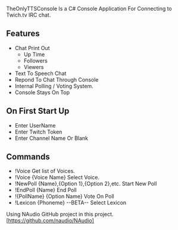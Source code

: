 TheOnlyTTSConsole Is a C# Console Application For Connecting to Twich.tv IRC chat. 

## Features

* Chat Print Out
    * Up Time
    * Followers
    * Viewers
* Text To Speech Chat
* Repond To Chat Through Console
* Internal Polling / Voting System.
* Console Stays On Top

## On First Start Up

* Enter UserName
* Enter Twitch Token
* Enter Channel Name Or Blank


## Commands

* !Voice 
	Get list of Voices.
* !Voice {Voice Name}
	Select Voice.
* !NewPoll {Name},{Option 1},{Option 2},etc.
	Start New Poll
* !EndPoll {Name}
	End Poll
* !{PollName} {Option Name}
    Vote On Poll
* !Lexicon {Phoneme}  --BETA--
    Select Lexicon




Using NAudio GitHub project in this project. [https://github.com/naudio/NAudio]